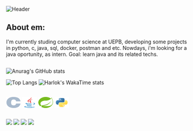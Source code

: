 ![Header](https://github.com/user-attachments/assets/7f7229e5-f7f5-40cb-8283-bc2c56aaf394)

## About em:
  I'm currently studing computer science at UEPB, developing some projects in python, c, java, sql, docker, postman and etc.
  Nowdays, i'm looking for a java oportunity, as intern.
  Goal: learn java and its related techs.
##

![Anurag's GitHub stats](https://github-readme-stats.vercel.app/api?username=anuraghazra&show_icons=true&theme=transparent)

  
![Top Langs](https://github-readme-stats.vercel.app/api/top-langs/?username=anuraghazra&hide_progress=true)
![Harlok's WakaTime stats](https://github-readme-stats.vercel.app/api/wakatime?username=ffflabs\&layout=compact)

 
<div style="display: inline_block"><br>
  <img align="center" alt="Adson-C" height="30" width="40" src="https://raw.githubusercontent.com/devicons/devicon/master/icons/c/c-original.svg">
  <img align="center" alt="Adson-Java" height="30" width="40" src="https://raw.githubusercontent.com/devicons/devicon/master/icons/java/java-original.svg">
  <img align="center" alt="Adson-Spring" height="30" width="40" src="https://raw.githubusercontent.com/devicons/devicon/master/icons/spring/spring-original.svg">
  <img align="center" alt="Adson-Python" height="30" width="40" src="https://raw.githubusercontent.com/devicons/devicon/master/icons/python/python-original.svg">
</div>
  
  ##
<div> 
  <a href="https://instagram.com/adson_araujo08" target="_blank"><img src="https://img.shields.io/badge/-Instagram-%23E4405F?style=for-the-badge&logo=instagram&logoColor=white" target="_blank"></a>
 <a href="https://discord.gg/wagxzStdcR" target="_blank"><img src="https://img.shields.io/badge/Discord-7289DA?style=for-the-badge&logo=discord&logoColor=white" target="_blank"></a> 
  <a href = "mailto:contatorafaballerini@gmail.com"><img src="https://img.shields.io/badge/-Gmail-%23333?style=for-the-badge&logo=gmail&logoColor=white" target="_blank"></a>
  <a href="https://www.linkedin.com/in/rafaella-ballerini-45875016a" target="_blank"><img src="https://img.shields.io/badge/-LinkedIn-%230077B5?style=for-the-badge&logo=linkedin&logoColor=white" target="_blank"></a> 
  
</div>


